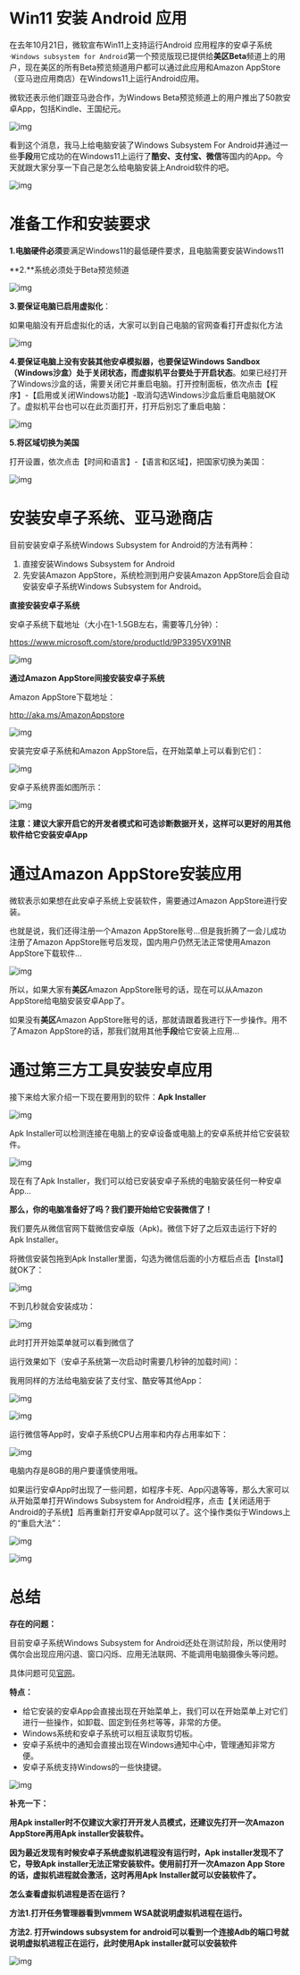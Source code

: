 # Win11 安装 Android 应用

在去年10月21日，微软宣布Win11上支持运行Android 应用程序的安卓子系统·`Windows subsystem for Android`第一个预览版现已提供给**美区Beta**频道上的用户，现在美区的所有Beta预览频道用户都可以通过此应用和Amazon AppStore（亚马逊应用商店）在Windows11上运行Android应用。

微软还表示他们跟亚马逊合作，为Windows Beta预览频道上的用户推出了50款安卓App，包括Kindle、王国纪元。

![img](https://pic2.zhimg.com/80/v2-27415856a44e9379b758457fa17a9d7d_1440w.jpg)

看到这个消息，我马上给电脑安装了Windows Subsystem For Android并通过一些**手段**用它成功的在Windows11上运行了**酷安、支付宝、微信**等国内的App。今天就跟大家分享一下自己是怎么给电脑安装上Android软件的吧。

![img](https://pic1.zhimg.com/80/v2-2433c789c8d73a0d59d63ce89b08ff90_1440w.jpg)

# 准备工作和安装要求

**1.**电脑硬件**必须**要满足Windows11的最低硬件要求，且电脑需要安装Windows11

**2.**系统必须处于Beta预览频道

![img](https://pic4.zhimg.com/80/v2-1c79e4d25d09c1a1f3aeaadd837b21e7_1440w.jpg)

**3.**要保证电脑**已启用虚拟化**：

如果电脑没有开启虚拟化的话，大家可以到自己电脑的官网查看打开虚拟化方法

![img](https://pic4.zhimg.com/80/v2-49502bce172502db76fcefcf32213877_1440w.jpg)

**4.**要保证电脑上没有安装其他安卓模拟器，也要保证Windows Sandbox（Windows沙盒）处于关闭状态，而**虚拟机平台要处于开启状态**。如果已经打开了Windows沙盒的话，需要关闭它并重启电脑。打开控制面板，依次点击【程序】-【启用或关闭Windows功能】-取消勾选Windows沙盒后重启电脑就OK了。虚拟机平台也可以在此页面打开，打开后别忘了重启电脑：

![img](https://pic1.zhimg.com/80/v2-0a54a4f73b62b025c647c88033897704_1440w.jpg)

**5.**将区域切换为**美国**

打开设置，依次点击【时间和语言】-【语言和区域】，把国家切换为美国：

![img](https://pic4.zhimg.com/80/v2-36a275162edc3ed400247ef1557203eb_1440w.jpg)

# 安装安卓子系统、亚马逊商店

目前安装安卓子系统Windows Subsystem for Android的方法有两种：

1. 直接安装Windows Subsystem for Android
2. 先安装Amazon AppStore，系统检测到用户安装Amazon AppStore后会自动安装安卓子系统Windows Subsystem for Android。



**直接安装安卓子系统**

安卓子系统下载地址（大小在1-1.5GB左右，需要等几分钟）：

https://www.microsoft.com/store/productId/9P3395VX91NR

![img](https://pic2.zhimg.com/80/v2-2b8d7316e9f2d71f75c8a1bce8fea3a1_1440w.jpg)

**通过Amazon AppStore间接安装安卓子系统**

Amazon AppStore下载地址：

http://aka.ms/AmazonAppstore

![img](https://pic3.zhimg.com/80/v2-c05dc09e2cf5b1a7323c58bcf7720f8a_1440w.jpg)

安装完安卓子系统和Amazon AppStore后，在开始菜单上可以看到它们：

![img](https://pic4.zhimg.com/80/v2-9ccca494f55b78a9ec416968b8c383eb_1440w.jpg)

安卓子系统界面如图所示：

![img](https://pic2.zhimg.com/80/v2-59e03f6bdd921df26c7b57615e86e615_1440w.jpg)

**注意：建议大家开启它的开发者模式和可选诊断数据开关，这样可以更好的用其他软件给它安装安卓App**

# 通过Amazon AppStore安装应用

微软表示如果想在此安卓子系统上安装软件，需要通过Amazon AppStore进行安装。

也就是说，我们还得注册一个Amazon AppStore账号...但是我折腾了一会儿成功注册了Amazon AppStore账号后发现，国内用户仍然无法正常使用Amazon AppStore下载软件...

![img](https://pic3.zhimg.com/80/v2-d5f422e939d8ec10855dcb47ab5b8ffa_1440w.jpg)

所以，如果大家有**美区**Amazon AppStore账号的话，现在可以从Amazon AppStore给电脑安装安卓App了。

如果没有**美区**Amazon AppStore账号的话，那就请跟着我进行下一步操作。用不了Amazon AppStore的话，那我们就用其他**手段**给它安装上应用...

# 通过第三方工具安装安卓应用

接下来给大家介绍一下现在要用到的软件：**Apk Installer**

![img](https://pic4.zhimg.com/80/v2-94a39c8e505242b2a307a3c616d6cdef_1440w.jpg)

Apk Installer可以检测连接在电脑上的安卓设备或电脑上的安卓系统并给它安装软件。

![img](https://pic3.zhimg.com/80/v2-6438224f0fc878c76f7c2b3299e8bbe6_1440w.jpg)

现在有了Apk Installer，我们可以给已安装安卓子系统的电脑安装任何一种安卓App...

**那么，你的电脑准备好了吗？我们要开始给它安装微信了！**

我们要先从微信官网下载微信安卓版（Apk)。微信下好了之后双击运行下好的Apk Installer。

将微信安装包拖到Apk Installer里面，勾选为微信后面的小方框后点击【Install】就OK了：

![img](https://pic2.zhimg.com/80/v2-3737640cf2b6ff28ba708e160b796fe9_1440w.jpg)

不到几秒就会安装成功：

![img](https://pic4.zhimg.com/80/v2-c55c9fb8123e45937359ea4c6e67d16b_1440w.jpg)

此时打开开始菜单就可以看到微信了

运行效果如下（安卓子系统第一次启动时需要几秒钟的加载时间）：

我用同样的方法给电脑安装了支付宝、酷安等其他App：

![img](https://pic4.zhimg.com/80/v2-e710c303703a46c6c68c964532ceaa9f_1440w.jpg)



![img](https://pic1.zhimg.com/80/v2-d31f57afe10ce8b4c5502880c746f830_1440w.jpg)

运行微信等App时，安卓子系统CPU占用率和内存占用率如下：

![img](https://pic2.zhimg.com/80/v2-67363d59b3a79136a49c927552d40ce1_1440w.jpg)

电脑内存是8GB的用户要谨慎使用哦。

如果运行安卓App时出现了一些问题，如程序卡死、App闪退等等，那么大家可以从开始菜单打开Windows Subsystem for Android程序，点击【关闭适用于Android的子系统】后再重新打开安卓App就可以了。这个操作类似于Windows上的“重启大法”：

![img](https://pic4.zhimg.com/80/v2-1b782a9a3a09433d4a58ea63aa8f7567_1440w.jpg)



![img](https://pic2.zhimg.com/80/v2-a4ceeeb3c58d360623378c7328a71f31_1440w.jpg)



# 总结

**存在的问题：**

目前安卓子系统Windows Subsystem for Android还处在测试阶段，所以使用时偶尔会出现应用闪退、窗口闪烁、应用无法联网、不能调用电脑摄像头等问题。

具体问题可见[官网](https://docs.microsoft.com/en-us/windows/android/wsa/)。

**特点：**

- 给它安装的安卓App会直接出现在开始菜单上，我们可以在开始菜单上对它们进行一些操作，如卸载、固定到任务栏等等，非常的方便。
- Windows系统和安卓子系统可以相互读取剪切板。
- 安卓子系统中的通知会直接出现在Windows通知中心中，管理通知非常方便。
- 安卓子系统支持Windows的一些快捷键。

![img](https://pic4.zhimg.com/80/v2-f78b130c238858e157d589f6e49fcf1b_1440w.jpg)

**补充一下：**

**用Apk installer时不仅建议大家打开开发人员模式，还建议先打开一次Amazon AppStore再用Apk installer安装软件。**

**因为最近发现有时候安卓子系统虚拟机进程没有运行时，Apk installer发现不了它，导致Apk installer无法正常安装软件。使用前打开一次Amazon App Store的话，虚拟机进程就会激活，这时再用Apk Installer就可以安装软件了。**

**怎么查看虚拟机进程是否在运行？**

**方法1.打开任务管理器看到vmmem WSA就说明虚拟机进程在运行。**

**方法2. 打开windows subsystem for android可以看到一个连接Adb的端口号就说明虚拟机进程正在运行，此时使用Apk installer就可以安装软件**

![img](https://pic1.zhimg.com/80/v2-49f624c441f66f438537c3ed32f48b24_1440w.jpg)